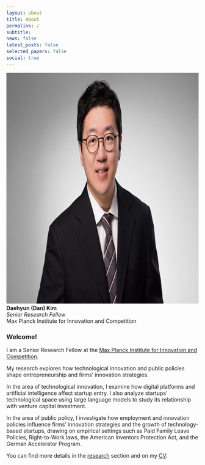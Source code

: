 ```yaml
---
layout: about
title: About
permalink: /
subtitle:
news: false
latest_posts: false
selected_papers: false
social: true
---
```


<div class="about-hero">
<div class="left">
  <img src="/assets/img/prof_pic.jpeg" alt="Daehyun (Dan) Kim">
  <div class="caption">
    <strong>Daehyun (Dan) Kim</strong><br>
    <em>Senior Research Fellow</em><br>
    Max Planck Institute for Innovation and Competition
  </div>
</div>

<div class="right">
  <h3>Welcome!</h3>

  <p>I am a Senior Research Fellow at the
  <a href="https://www.ip.mpg.de/en/">Max Planck Institute for Innovation and Competition</a>.</p>

  <p> My research explores how technological innovation and public policies shape entrepreneurship and firms’ innovation strategies.</p>

  <p>In the area of technological innovation, I examine how digital platforms and artificial intelligence affect startup entry. I also analyze startups’ technological space using large language models to study its relationship with venture capital investment.</p>

  <p>In the area of public policy, I investigate how employment and innovation policies influence firms’ innovation strategies and the growth of technology-based startups, drawing on empirical settings such as Paid Family Leave Policies, Right-to-Work laws, the American Inventors Protection Act, and the German Accelerator Program.</p>

  <p>You can find more details in the <a href="./research">research</a> section and on my <a href="./cv">CV</a>.</p>
</div>
</div>

